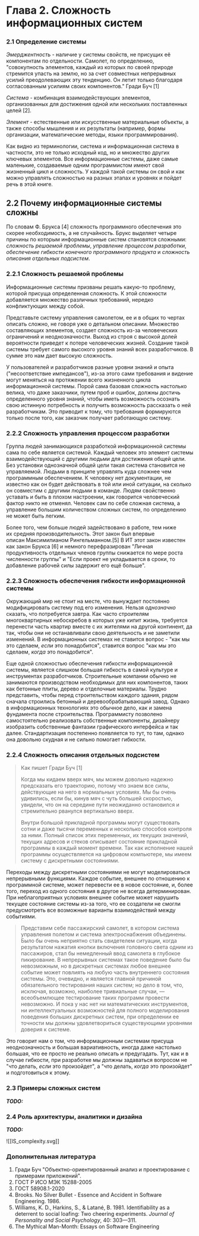 # Глава 2. Сложность информационных систем

### 2.1 Определение системы

*Эмерджентность* - наличие у системы свойств, не присущих её компонентам по отдельности.
Самолет, по определению, "совокупность элементов, каждый из которых по своей природе стремится упасть на землю, но за счет совместных непрерывных усилий преодолевающих эту тенденцию. Он летит только благодаря согласованным усилиям своих компонентов." Гради Буч [1]

*Система* - комбинация взаимодействующих элементов, организованных для достижения одной или нескольких поставленных целей [2].

*Элемент* - естественные или искусственные материальные объекты, а также способы мышления и их результаты (например, формы организации, математические методы, языки программирования).

Как видно из терминологии, система и информационная система в частности, это не только исходный код, но и множество других ключевых элементов. Все информационные системы, даже самые маленькие, создаваемые одним программистом имеют свой жизненный цикл и сложность. У каждой такой системы он свой и как можно управлять сложностью на разных этапах и уровнях и пойдет речь в этой книге.

## 2.2 Почему информационные системы сложны

По словам Ф. Брукса [4] сложность программного обеспечения это скорее необходимость, а не случайность. Брукс выделяет четыре причины по которым информационные систем становятся сложными: *сложность решаемой проблемы*, *управление процессом разработки*, *обеспечение гибкости конечного программного продукта* и *сложность описания отдельных подсистем*.

### 2.2.1 Сложность решаемой проблемы

Информационные системы призваны решать какую-то проблему, которой присуща определенная сложность. К этой сложности добавляется множество различных требований, нередко конфликтующих между собой.

Представьте систему управления самолетом, ее и в общих то чертах описать сложно, не говоря уже о детальном описании. Множество составляющих элементов, создает сложность из-за человеческих ограничений и неоднозначности. Выход из строя с высокой долей вероятности приведет к потере человеческих жизней. Создание такой системы требует самого высокого уровня знаний всех разработчиков. В сумме это нам дает высокую сложность.

У пользователей и разработчиков разные уровни знаний и опыта ("несоответствие импедансов"), из-за этого сами требования и видение могут меняться на протяжении всего жизненного цикла информационной системы. Порой сама базовая сложность настолько велика, что даже заказчики, путем проб и ошибок, должны достичь определенного уровня знаний, чтобы иметь возможность осознать свою истинную потребность и получить возможность рассказать о ней разработчикам. Это приводит к тому, что требования формируются только после того, как заказчик получает работающую систему.

### 2.2.2 Сложность управления процессом разработки

Группа людей занимающихся разработкой информационной системы сама по себе является системой. Каждый человек это элемент системы взаимодействующий с другими людьми для достижения общей цели. Без установки однозначной общей цели такая система становится не управляемой. Людьми в принципе управлять куда сложнее чем программным обеспечением. К человеку нет документации, не известно как он будет действовать в той или иной ситуации, на сколько он совместим с другими людьми в команде. Людям свойственно уставать и быть в плохом настроении, как говорится человеческий фактор никто не отменял. Человек сам по себе сложная система, а управление большим количеством сложных систем, по определению не может быть легким.

Более того, чем больше людей задействовано в работе, тем ниже их средняя производительность. Этот закон был впервые описан Максимилианом Рингельманном.[5] В ИТ этот закон известен как закон Брукса [6] и немного перефразирован "Личная продуктивность отдельных членов группы снижается по мере роста численности группы" и "Если проект не укладывается в сроки, то добавление рабочей силы задержит его ещё больше".

### 2.2.3 Сложность обеспечения гибкости информационной системы

Окружающий мир не стоит на месте, что вынуждает постоянно модифицировать систему под его изменения. Нельзя *однозначно* сказать, что потребуется завтра. Как часто строителям многоквартирных небоскребов в которых уже кипит жизнь, требуется перенести часть квартир вместе с их жителями на другой континент, да так, чтобы они не останавливали свою деятельность и не заметили изменений. В информационных системах не ставится вопрос - "как мы это сделаем, *если* это понадобится", ставится вопрос "как мы это сделаем, *когда* это понадобится".

Еще одной сложностью обеспечения гибкости информационной системы, является слишком большая гибкость в самой культуре и инструментах разработчиков. Строительные компании обычно не занимаются производством необходимых для них компонентов, таких как бетонные плиты, дерево и отделочные материалы. Трудно представить, чтобы перед строительством каждого здания, рядом сначала строились бетонный и деревообрабатывающий завод. Однако в информационных технологиях это обычное дело, как и замена фундамента после строительства. Программисту позволено самостоятельно реализовать собственные компоненты, дизайнеру изобразить собственные фантазии графического интерфейса и так далее. Стандартизация постепенно появляется то тут, то там, однако она довольно скудная и не сильно помогает гибкости.

### 2.2.4 Сложность описания отдельных подсистем

> Как пишет Гради Буч [1] 
> 
> Когда мы кидаем вверх мяч, мы можем довольно надежно предсказать его траекторию, потому что знаем все силы, действующие на него в нормальных условиях. Мы бы очень удивились, если бы, кинув мяч с чуть большей скоростью, увидели, что он на середине пути неожиданно остановился и стремительно рванулся вертикально вверх.
> 
> Внутри большой прикладной программы могут существовать сотни и даже тысячи переменных и несколько способов контроля за ними. Полный список этих переменных, их текущих значений, текущих адресов и стеков описывает состояние прикладной программы в каждый момент времени. Так как исполнение нашей программы осуществляется на цифровом компьютере, мы имеем систему с дискретными состояниями.
> 
   Переходы между дискретными состояниями не могут моделироваться непрерывными функциями. Каждое событие, внешнее по отношению к программной системе, может перевести ее в новое состояние, и, более того, переход из одного состояния в другое не всегда детерминирован. При неблагоприятных условиях внешнее событие может нарушить текущее состояние системы из-за того, что ее создатели не смогли предусмотреть все возможные варианты взаимодействий между событиями.
>  
>  Представим себе пассажирский самолет, в котором система управления полетом и система электроснабжения объединены. Было бы очень неприятно стать свидетелем ситуации, когда результатом нажатия кнопки включения головного света одним из пассажиров, стал бы немедленный ввод самолета в глубокое пикирование. В непрерывных системах такое поведение было бы невозможным, но в дискретных системах любое внешнее событие может повлиять на любую часть внутреннего состояния системы. Это, очевидно, и является главной причиной обязательного тестирования наших систем; но дело в том, что, исключая, возможно, наиболее тривиальные случаи, — всеобъемлющее тестирование таких программ провести невозможно. И пока у нас нет ни математических инструментов, ни интеллектуальных возможностей для полного моделирования поведения больших дискретных систем, при определении ее точности мы должны удовлетвориться существующими уровнями доверия к системе.

Это говорит нам о том, что информационным системам присуща неоднозначность и большая вариативность, иногда даже настолько большая, что ее просто не реально описать и предугадать. Тут, как и в случае гибкости, при разработке мы должны задаваться вопросом не "что делать, *если* это произойдет", а "что делать, *когда* это произойдет" и подготовиться к этому.

### 2.3  Примеры сложных систем
***TODO:***
### 2.4 Роль архитектуры, аналитики и дизайна
***TODO:***

![[IS_complexity.svg]]

### Дополнительная литература

1. Гради Буч "Объектно-ориентированный анализ и проектирование с примерами приложений".
2. ГОСТ Р ИСО МЭК 15288-2005
3. ГОСТ 58908.1-2020
4. Brooks. No Silver Bullet - Essence and Accident in Software Engineering. 1986.
5. Williams, K. D., Harkins, S., & Latané, B. 1981. Identifiability as a deterrent to social loafing: Two cheering experiments. _Journal of Personality and Social Psychology_, 40: 303—311.
6. The Mythical Man-Month: Essays on Software Engineering